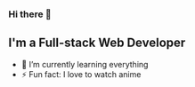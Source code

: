 ### Hi there 👋

## I'm a Full-stack Web Developer
- 🌱 I’m currently learning everything
- ⚡ Fun fact: I love to watch anime
